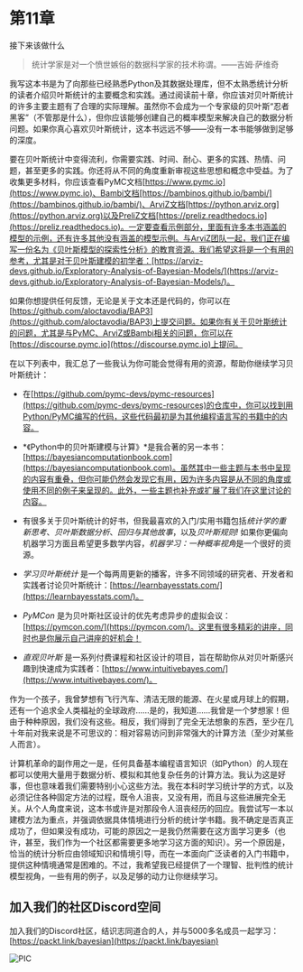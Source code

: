 # 第11章

接下来该做什么

> 统计学家是对一个愤世嫉俗的数据科学家的技术称谓。——吉姆·萨维奇

我写这本书是为了向那些已经熟悉Python及其数据处理库，但不太熟悉统计分析的读者介绍贝叶斯统计的主要概念和实践。通过阅读前十章，你应该对贝叶斯统计的许多主要主题有了合理的实际理解。虽然你不会成为一个专家级的贝叶斯“忍者黑客”（不管那是什么），但你应该能够创建自己的概率模型来解决自己的数据分析问题。如果你真心喜欢贝叶斯统计，这本书远远不够——没有一本书能够做到足够的深度。

要在贝叶斯统计中变得流利，你需要实践、时间、耐心、更多的实践、热情、问题，甚至更多的实践。你还将从不同的角度重新审视这些思想和概念中受益。为了收集更多材料，你应该查看PyMC文档[https://www.pymc.io](https://www.pymc.io)、Bambi文档[https://bambinos.github.io/bambi/](https://bambinos.github.io/bambi/)、ArviZ文档[https://python.arviz.org](https://python.arviz.org)以及PreliZ文档[https://preliz.readthedocs.io](https://preliz.readthedocs.io)。一定要查看示例部分，里面有许多本书涵盖的模型的示例，还有许多其他没有涵盖的模型示例。与ArviZ团队一起，我们正在编写一份名为《贝叶斯模型的探索性分析》的教育资源。我们希望这将是一个有用的参考，尤其是对于贝叶斯建模的初学者：[https://arviz-devs.github.io/Exploratory-Analysis-of-Bayesian-Models/](https://arviz-devs.github.io/Exploratory-Analysis-of-Bayesian-Models/)。

如果你想提供任何反馈，无论是关于文本还是代码的，你可以在[https://github.com/aloctavodia/BAP3](https://github.com/aloctavodia/BAP3)上提交问题。如果你有关于贝叶斯统计的问题，尤其是与PyMC、ArviZ或Bambi相关的问题，你可以在[https://discourse.pymc.io](https://discourse.pymc.io)上提问。

在以下列表中，我汇总了一些我认为你可能会觉得有用的资源，帮助你继续学习贝叶斯统计：

+   在[https://github.com/pymc-devs/pymc-resources](https://github.com/pymc-devs/pymc-resources)的仓库中，你可以找到用Python/PyMC编写的代码，这些代码最初是为其他编程语言写的书籍中的内容。

+   *《Python中的贝叶斯建模与计算》*是我合著的另一本书：[https://bayesiancomputationbook.com](https://bayesiancomputationbook.com)。虽然其中一些主题与本书中呈现的内容有重叠，但你可能仍然会发现它有用，因为许多内容是从不同的角度或使用不同的例子来呈现的。此外，一些主题也补充或扩展了我们在这里讨论的内容。

+   有很多关于贝叶斯统计的好书，但我最喜欢的入门/实用书籍包括*统计学的重新思考*、*贝叶斯数据分析*、*回归与其他故事*，以及*贝叶斯规则!* 如果你更偏向机器学习方面且希望更多数学内容，*机器学习：一种概率视角*是一个很好的资源。

+   *学习贝叶斯统计* 是一个每两周更新的播客，许多不同领域的研究者、开发者和实践者讨论贝叶斯统计：[https://learnbayesstats.com/](https://learnbayesstats.com/)。

+   *PyMCon* 是为贝叶斯社区设计的优先考虑异步的虚拟会议：[https://pymcon.com/](https://pymcon.com/)。这里有很多精彩的讲座，同时也是你展示自己讲座的好机会！

+   *直观贝叶斯* 是一系列付费课程和社区设计的项目，旨在帮助你从对贝叶斯感兴趣到快速成为实践者：[https://www.intuitivebayes.com/](https://www.intuitivebayes.com/)。

作为一个孩子，我曾梦想有飞行汽车、清洁无限的能源、在火星或月球上的假期，还有一个追求全人类福祉的全球政府……是的，我知道……我曾是一个梦想家！但由于种种原因，我们没有这些。相反，我们得到了完全无法想象的东西，至少在几十年前对我来说是不可思议的：相对容易访问到非常强大的计算方法（至少对某些人而言）。

计算机革命的副作用之一是，任何具备基本编程语言知识（如Python）的人现在都可以使用大量用于数据分析、模拟和其他复杂任务的计算方法。我认为这是好事，但也意味着我们需要特别小心这些方法。我在本科时学习统计学的方式，以及必须记住各种固定方法的过程，既令人沮丧，又没有用，而且与这些进展完全无关。从个人角度来说，这本书或许是对那段令人沮丧经历的回应。我尝试写一本以建模方法为重点，并强调依据具体情境进行分析的统计学书籍。我不确定是否真正成功了，但如果没有成功，可能的原因之一是我仍然需要在这方面学习更多（也许，甚至，我们作为一个社区都需要更多地学习这方面的知识）。另一个原因是，恰当的统计分析应由领域知识和情境引导，而在一本面向广泛读者的入门书籍中，提供这种情境通常是困难的。不过，我希望我已经提供了一个理智、批判性的统计模型视角，一些有用的例子，以及足够的动力让你继续学习。

## 加入我们的社区Discord空间

加入我们的Discord社区，结识志同道合的人，并与5000多名成员一起学习： [https://packt.link/bayesian](https://packt.link/bayesian)

![PIC](img/file1.png)
